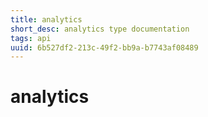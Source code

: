 ```yaml
---
title: analytics
short_desc: analytics type documentation
tags: api
uuid: 6b527df2-213c-49f2-bb9a-b7743af08489
---
```


# analytics

